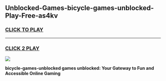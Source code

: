 
## Unblocked-Games-bicycle-games-unblocked-Play-Free-as4kv
<h3>
<a href="https://premium76.site?title=bicycle-games-unblocked&ref=20M">CLICK TO PLAY</a></h3>
<hr>

<h3>
<a href="https://premium76.site?title=bicycle-games-unblocked&ref=20M">CLICK 2 PLAY</a>
  
</h3>

<a href="https://premium76.site?title=bicycle-games-unblocked&ref=19M"><img src="https://clearcache.store/games.png"></a>


**bicycle-games-unblocked games unblocked: Your Gateway to Fun and Accessible Online Gaming**

